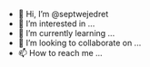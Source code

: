 - 👋 Hi, I’m @septwejedret
- 👀 I’m interested in ...
- 🌱 I’m currently learning ...
- 💞️ I’m looking to collaborate on ...
- 📫 How to reach me ...

<!---
septwejedret/septwejedret is a ✨ special ✨ repository because its `README.md` (this file) appears on your GitHub profile.
You can click the Preview link to take a look at your changes.
--->
